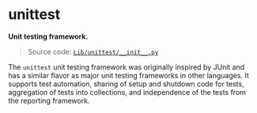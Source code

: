 # unittest

**Unit testing framework.**

> Source code: [`Lib/unittest/__init__.py`](https://github.com/python/cpython/tree/3.13/Lib/unittest/__init__.py)

The `unittest` unit testing framework was originally inspired by JUnit and has a similar flavor as major unit testing frameworks in other languages. It supports test automation, sharing of setup and shutdown code for tests, aggregation of tests into collections, and independence of the tests from the reporting framework.
